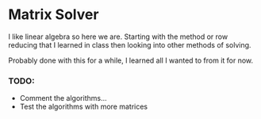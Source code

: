 # Matrix Solver
I like linear algebra so here we are. Starting with the method or row reducing that I learned in class then looking into other methods of solving.

Probably done with this for a while, I learned all I wanted to from it for now.

### TODO:
- Comment the algorithms...
- Test the algorithms with more matrices